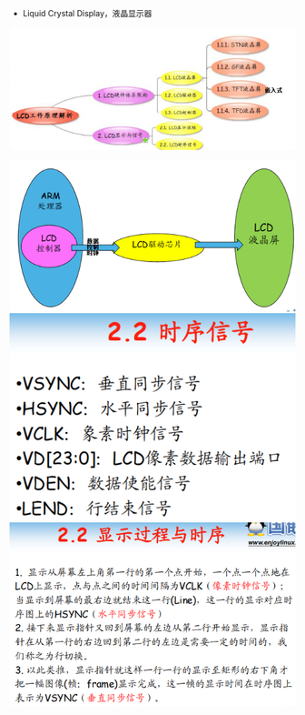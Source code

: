 - Liquid Crystal Display，液晶显示器

![](../photo/Pasted%20image%2020230428154003.png)

![](../photo/Pasted%20image%2020230428153839.png)
![](../photo/Pasted%20image%2020230428154019.png)
![](../photo/Pasted%20image%2020230428154025.png)
